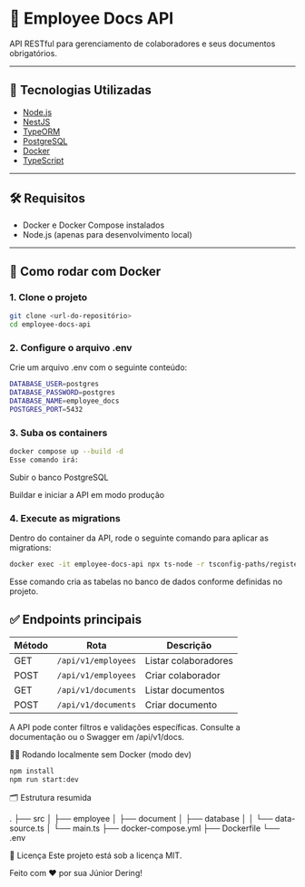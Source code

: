 # 📁 Employee Docs API

API RESTful para gerenciamento de colaboradores e seus documentos obrigatórios.

---

## 🚀 Tecnologias Utilizadas

- [Node.js](https://nodejs.org/)
- [NestJS](https://nestjs.com/)
- [TypeORM](https://typeorm.io/)
- [PostgreSQL](https://www.postgresql.org/)
- [Docker](https://www.docker.com/)
- [TypeScript](https://www.typescriptlang.org/)

---

## 🛠️ Requisitos

- Docker e Docker Compose instalados
- Node.js (apenas para desenvolvimento local)

---

## 🧪 Como rodar com Docker

### 1. Clone o projeto

```bash
git clone <url-do-repositório>
cd employee-docs-api
```
### 2. Configure o arquivo .env
Crie um arquivo .env com o seguinte conteúdo:

```bash
DATABASE_USER=postgres
DATABASE_PASSWORD=postgres
DATABASE_NAME=employee_docs
POSTGRES_PORT=5432
```

### 3. Suba os containers

```bash
docker compose up --build -d
Esse comando irá:
```

Subir o banco PostgreSQL

Buildar e iniciar a API em modo produção

### 4. Execute as migrations
Dentro do container da API, rode o seguinte comando para aplicar as migrations:

```bash
docker exec -it employee-docs-api npx ts-node -r tsconfig-paths/register ./node_modules/typeorm/cli.js migration:run -d src/database/data-source.ts
```
Esse comando cria as tabelas no banco de dados conforme definidas no projeto.

## ✅ Endpoints principais
| Método | Rota         | Descrição            |
| ------ | ------------ | -------------------- |
| GET    | `/api/v1/employees` | Listar colaboradores |
| POST   | `/api/v1/employees` | Criar colaborador    |
| GET    | `/api/v1/documents` | Listar documentos    |
| POST   | `/api/v1/documents` | Criar documento      |

A API pode conter filtros e validações específicas. Consulte a documentação ou o Swagger em /api/v1/docs.

🧑‍💻 Rodando localmente sem Docker (modo dev)
```bash
npm install
npm run start:dev
```
🗂 Estrutura resumida

.
├── src
│   ├── employee
│   ├── document
│   ├── database
│   │   └── data-source.ts
│   └── main.ts
├── docker-compose.yml
├── Dockerfile
└── .env


📃 Licença
Este projeto está sob a licença MIT.

Feito com ❤️ por sua Júnior Dering!
